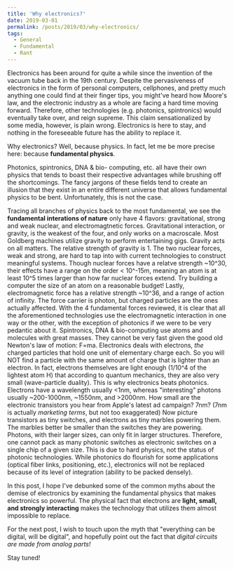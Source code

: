 ```yaml
---
title: 'Why electronics?'
date: 2019-03-01
permalink: /posts/2019/03/why-electronics/
tags:
  - General
  - Fundamental
  - Rant
---
```


Electronics has been around for quite a while since the invention of the vacuum tube back in the 19th century. Despite the pervasiveness of electronics in the form of personal computers, cellphones, and pretty much anything one could find at their finger tips, you might've heard how Moore's law, and the electronic industry as a whole are facing a hard time moving forward. Therefore, other technologies (e.g. photonics, spintronics) would eventually take over, and reign supreme. This claim sensationalized by some media, however, is plain wrong. Electronics is here to stay, and nothing in the foreseeable future has the ability to replace it.

Why electronics? Well, because physics. In fact, let me be more precise here: because **fundamental physics**. 

Photonics, spintronics, DNA & bio- computing, etc. all have their own physics that tends to boast their respective advantages while brushing off the shortcomings. The fancy jargons of these fields tend to create an illusion that they exist in an entire different universe that allows fundamental physics to be bent. Unfortunately, this is not the case. 

Tracing all branches of physics back to the most fundamental, we see the **fundamental interations of nature** only have 4 flavors: gravitational, strong and weak nuclear, and electromagtnetic forces. Gravitational interaction, or gravity, is the weakest of the four, and only works on a macroscale. Most Goldberg machines utilize gravity to perform entertaining gigs. Gravity acts on all matters. The relative strength of gravity is 1. The two nuclear forces, weak and strong, are hard to tap into with current technologies to construct meaningful systems. Though nuclear forces have a relatve strength ~10^30, their effects have a range on the order < 10^-15m, meaning an atom is at least 10^5 times larger than how far nuclear forces extend. Try building a computer the size of an atom on a reasonable budget! Lastly, electromagnetic force has a relative strength ~10^36, and a range of action of infinity. The force carrier is photon, but charged particles are the ones actually affected. With the 4 fundamental forces reviewed, it is clear that all the aforementioned technologies use the electromagnetic interaction in one way or the other, with the exception of photonics if we were to be very pedantic about it. Spintronics, DNA & bio-computing use atoms and molecules with great masses. They cannot be very fast given the good old Newton's law of motion: F=ma. Electronics deals with electrons, *the* charged particles that hold one unit of elementary charge each. So you will NOT find a particle with the same amount of charge that is lighter than an electron. In fact, electrons themselves are light enough (1/10^4 of the lightest atom H) that according to quantum mechanics, they are also very small (wave-particle duality). This is why electronics beats photonics. Electrons have a wavelength usually <1nm, whereas "interesting" photons usually ~200-1000nm, ~1550nm, and >2000nm. How small are the electronic transistors you hear from Apple's latest ad campaign? 7nm? (7nm is actually *marketing terms*, but not too exaggerated) Now picture transistors as tiny switches, and electrons as tiny marbles powering them. The marbles better be smaller than the switches they are powering. Photons, with their larger sizes, can only fit in larger structures. Therefore, one cannot pack as many photonic switches as electronic switches on a single chip of a given size. This is due to hard physics, not the status of photonic technologies. While photonics do flourish for some applications (optical fiber links, positioning, etc.), electronics will not be replaced because of its level of integration (ability to be packed densely).

In this post, I hope I've debunked some of the common myths about the demise of electronics by examining the fundamental physics that makes electronics so powerful. The physical fact that electrons are **light, small, and strongly interacting** makes the technology that utilizes them almost impossible to replace. 

For the next post, I wish to touch upon the myth that "everything can be digital, will be digital", and hopefully point out the fact that *digital circuits are made from analog parts!* 

Stay tuned!


